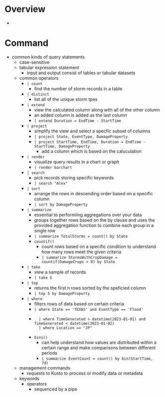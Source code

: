 # Overview
- 

# Command
- common kinds of query statements
    - case-sensitive
    - tabular expression statement
        - input and output consist of tables or tabular datasets
    -  common operators
        - `| count`
            - find the number of storm records in a table
        - `| distinct`
            - list all of the unique storm tpes
        - `| extend`
            - view the calculated column along with all of the other column
            - an added column is added as the last column
            - `| extend Duration = EndTime - StartTime`
        - `| project`
            - simplify the view and select a specfic subset of columns
            - `| project State, EventType, DamageProperty`
            - `| project StartTime, EndTime, Duration = EndTime - StartTime, DamageProperty`
                - add a column which is based on the caluculation
        - `| render`
            - visualize query results in a chart or graph
            - `| render barchart`
        - `| search`
            - pick records storing specific keywords
            - `| search "Alex"`
        - `| sort`
            - arrange the rows in descending order based on a specific column
            - `| sort by DamageProperty`
        - `| summarize`
            - essential to performiing aggregations over your data
            - groups together rows based on the by clause and uses the provided aggregation function to combine each group in a single row
            - `| summarize TotalStorms = count() by State`
            - `countif()`
                - count rows based on a specific condition to understand how many rows meet the given criteria
                - `| summarize StormsWithCropDamage = countif(DamageCrops > 0) by State`
        - `| take`
            - view a sample of records
            - `| take 5`
        - `| top`
            - returns the first n rows sorted by the speficied column
            - `| top 5 by DamageProperty`
        - `| where`
            - filters rows of data based on certain criteria
            - `| where State == 'TEXAS' and EventType == 'Flood'`
            - ```kql
                | where TimeGenerated > datetime(2023-01-01) and TimeGenerated < datetime(2023-01-02)
                | where Location == "JP"
                ```
            - `bins()`
                - can help understand how values are distributed within a certain range and make comparisons between different periods
                - `| summarize EventCount = count() by bin(StartTime, 7d)`
    - management commands
        - requests to Kusto to process or modify data or metadata
    - keywords
        - operators
            - sequenced by a pipe